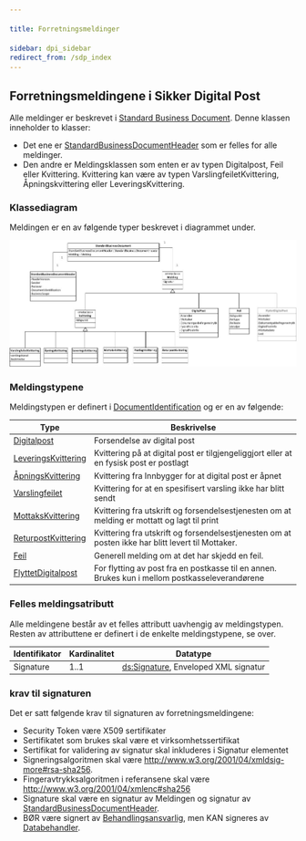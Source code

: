 ```yaml
---

title: Forretningsmeldinger  

sidebar: dpi_sidebar
redirect_from: /sdp_index
---
```


## Forretningsmeldingene i Sikker Digital Post

Alle meldinger er beskrevet i [Standard Business
Document](https://difi.github.io/felleslosninger/standardbusinessdocument_index.htmll). Denne klassen
inneholder to klasser:

  - Det ene er
    [StandardBusinessDocumentHeader](https://difi.github.io/felleslosninger/sdp_standardbusinessdocumentheader.html)
    som er felles for alle meldinger. 
  - Den andre er Meldingsklassen som enten er av typen Digitalpost, Feil
    eller Kvittering. Kvittering kan være av typen
    VarslingfeiletKvittering, Åpningskvittering eller
    LeveringsKvittering.

### Klassediagram

Meldingen er en av følgende typer beskrevet i diagrammet under.

![](../forretningslag/StandardBusinessDocument/uml_diagram.jpg)

### Meldingstypene

Meldingstypen er definert i
[DocumentIdentification](https://difi.github.io/felleslosninger/sdp_documentidentification.html )
og er en av følgende:

| Type | Beskrivelse |
| --- | --- |
| [Digitalpost]({{site.baseurl}}/resources/begrep/sikkerDigitalPost/forretningslag/DigitalpostMelding.png) | Forsendelse av digital post |
| [LeveringsKvittering]({{site.baseurl}}/resources/begrep/sikkerDigitalPost/meldinger/LeveringsKvittering) | Kvittering på at digital post er tilgjengeliggjort eller at en fysisk post er postlagt |
| [ÅpningsKvittering]({{site.baseurl}}/resources/begrep/sikkerDigitalPost/begrep/aapningskvittering) | Kvittering fra Innbygger for at digital post er åpnet |
| [Varslingfeilet]({{site.baseurl}}/resources/begrep/sikkerDigitalPost/meldinger/VarslingfeiletKvittering) | Kvittering for at en spesifisert varsling ikke har blitt sendt |
| [MottaksKvittering]({{site.baseurl}}/resources/begrep/sikkerDigitalPost/meldinger/MottaksKvittering) | Kvittering fra utskrift og forsendelsestjenesten om at melding er mottatt og lagt til print |
| [ReturpostKvittering]({{site.baseurl}}/resources/begrep/sikkerDigitalPost/meldinger/ReturpostKvittering) | Kvittering fra utskrift og forsendelsestjenesten om at posten ikke har blitt levert til Mottaker. |
| [Feil]({{site.baseurl}}/resources/begrep/sikkerDigitalPost/meldinger/Feil) | Generell melding om at det har skjedd en feil. |
| [FlyttetDigitalpost]({{site.baseurl}}/resources/begrep/sikkerDigitalPost/meldinger/FlyttetDigitalPostMelding) | For flytting av post fra en postkasse til en annen. Brukes kun i mellom postkasseleverandørene |

### Felles meldingsatributt

Alle meldingene består av et felles attributt uavhengig av
meldingstypen.  
Resten av attributtene er definert i de enkelte meldingstypene, se over.

| Identifikator | Kardinalitet | Datatype |
| --- | --- | --- |
| Signature | 1..1 | [ds:Signature](https://www.oasis-open.org/committees/download.php/21256/wss-v1.1-spec-errata-os-SOAPMessageSecurity.htm#_Toc118717148), Enveloped XML signatur |

### krav til signaturen

Det er satt følgende krav til signaturen av forretningsmeldingene:

  - Security Token være X509 sertifikater 
  - Sertifikatet som brukes skal være et virksomhetssertifikat
  - Sertifikat for validering av signatur skal inkluderes i Signatur
    elementet
  - Signeringsalgoritmen skal være
    <http://www.w3.org/2001/04/xmldsig-more#rsa-sha256>. 
  - Fingeravtrykksalgoritmen i referansene skal være
    <http://www.w3.org/2001/04/xmlenc#sha256>
  - Signature skal være en signatur av Meldingen og signatur av
    [StandardBusinessDocumentHeader]({{site.baseurl}}/resources/begrep/sikkerDigitalPost/forretningslag/StandardBusinessDocument/StandardBusinessDocumentHeader).
  - BØR være signert av
    [Behandlingsansvarlig]({{site.baseurl}}/resources/begrep/sikkerDigitalPost/forretningslag/Aktorer), men KAN signeres
    av [Databehandler]({{site.baseurl}}/resources/begrep/sikkerDigitalPost/forretningslag/Aktorer).
